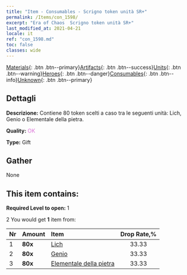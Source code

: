 ```yaml
---
title: "Item - Consumables - Scrigno token unità SR+"
permalink: /Items/con_1598/
excerpt: "Era of Chaos  Scrigno token unità SR+"
last_modified_at: 2021-04-21
locale: it
ref: "con_1598.md"
toc: false
classes: wide
---
```

 [Materials](/it/Items/){: .btn .btn--primary}[Artifacts](/it/Items/Artifacts/){: .btn .btn--success}[Units](/it/Items/Units/){: .btn .btn--warning}[Heroes](/it/Items/Heroes/){: .btn .btn--danger}[Consumables](/it/Items/Consumables/){: .btn .btn--info}[Unknown](/it/Items/Unknown/){: .btn .btn--primary}

## Dettagli
 **Descrizione:** Contiene 80 token scelti a caso tra le seguenti unità: Lich, Genio o Elementale della pietra.

 **Quality:** <span style="color: #DA70D6">OK</span>

 **Type:** Gift

## Gather

  None

## This item contains:

 **Required Level to open:** 1

 2 You would get **1** item  from:

  | Nr | Amount |     Item    | Drop Rate,% |
  |:---|:-------|:------------|:---------:|
  | 1 |  **80x** | [Lich](/it/Items/unt_212/) | 33.33 | 
  | 2 |  **80x** | [Genio](/it/Items/unt_239/) | 33.33 | 
  | 3 |  **80x** | [Elementale della pietra](/it/Items/unt_266/) | 33.33 | 
